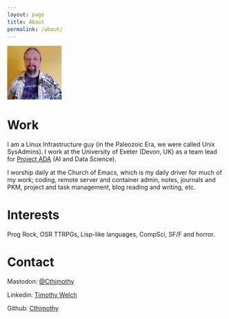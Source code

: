 ```yaml
---
layout: page
title: About
permalink: /about/
---
```

<img src="/tjbw.jpg" alt="me" style="width:25%; height:auto;">

# Work
I am a Linux Infrastructure guy (in the Paleozoic Era, we were called Unix SysAdmins).
I work at the University of Exeter (Devon, UK) as a team lead for [Project ADA](https://www.exeter.ac.uk/research/projectada) (AI and Data Science).

I worship daily at the Church of Emacs, which is my daily driver for much of my work; 
coding, remote server and container admin, notes, journals and PKM, project and task 
management, blog reading and writing, etc.



# Interests
Prog Rock, OSR TTRPGs, Lisp-like languages, CompSci, SF/F and horror.

# Contact
Mastodon: [@Cthimothy](https://dice.camp/@Cthimothy)

Linkedin: [Timothy Welch](https://www.linkedin.com/in/timjbw/)

Github: [Cthimothy](https://github.com/Cthimothy)
